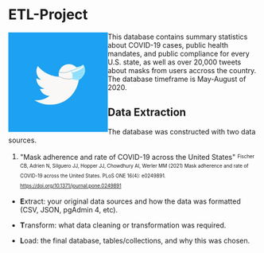 # ETL-Project
<img src="/analysis/twitter-mask.jpg" align="left" width="200px"/>
This database contains summary statistics about COVID-19 cases, public health mandates, and public compliance for every U.S. state, as well as over 20,000 tweets about masks from users accross the country. The database timeframe is May-August of 2020.

## Data Extraction
The database was constructed with two data sources.
1. "Mask adherence and rate of COVID-19 across the United States" 
<sup><sub>Fischer CB, Adrien N, Silguero JJ, Hopper JJ, Chowdhury AI, Werler MM (2021) Mask adherence and rate of COVID-19 across the United States. PLoS ONE 16(4): e0249891. https://doi.org/10.1371/journal.pone.0249891</sup></sub>

* **E**xtract: your original data sources and how the data was formatted (CSV, JSON, pgAdmin 4, etc).

* **T**ransform: what data cleaning or transformation was required.
​
* **L**oad: the final database, tables/collections, and why this was chosen.
​
